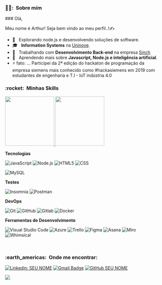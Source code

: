 <h3> 👨‍💼: &nbsp;Sobre mim </h3>
### Olá, 

Meu nome é Arthur! Seja bem vindo ao meu perfil..!✍

- 🔭 &nbsp; Explorando node.js e desenvolvendo soluções de software.
- 🎓 &nbsp; **Information Systems** na <a href="https://www.uninove.br/cursos/graduacao/presencial/sistemas-de-informacao">Uninove</a>.
- 💼 &nbsp; Trabalhando com **Desenvolvimento Back-end** na empresa <a href="https://www.sinch.com/pt-br">Sinch</a>
- 🐛 &nbsp; Aprendendo mais sobre **Javascript, Node.js e inteligência artificial**.
- ⚡ fato: ... Participei da 2ª edição do hackaton de programação da empresa siemens mais conhecido como #hackasiemens em 2019 com estudantes de engenharia e T.I - IoT indústria 4.0

<h3> :rocket: &nbsp;Minhas Skills </h3>

<a href="https://github.com/artstar10/github-readme-stats">
  <img height="160em" src="https://github-readme-stats.vercel.app/api?username=artstar10&show_icons=true&theme=dracula"/>
</a>
<a href="https://github.com/artstar10/convoychat">
  <img height="160em" src="https://github-readme-stats.vercel.app/api/top-langs/?username=artstar10&layout=compact&langs_count=16&theme=dracula"/>
</a>

**Tecnologias**

  ![JavaScript](https://img.shields.io/badge/-JavaScript-333333?style=flat&logo=javascript)
  ![Node.js](https://img.shields.io/badge/-Node.js-333333?style=flat&logo=node.js) 
  ![HTML5](https://img.shields.io/badge/-HTML5-333333?style=flat&logo=HTML5)
  ![CSS](https://img.shields.io/badge/-CSS-333333?style=flat&logo=CSS3&logoColor=1572B6)
  
  ![MySQL](https://img.shields.io/badge/-MySQL-333333?style=flat&logo=mysql)

**Testes**

  ![Insomnia](https://img.shields.io/badge/-Insomnia-333333?style=flat&logo=insomnia)
  ![Postman](https://img.shields.io/badge/-Postman-333333?style=flat&logo=postman)

**DevOps**

  ![Git](https://img.shields.io/badge/-Git-333333?style=flat&logo=git)
  ![GitHub](https://img.shields.io/badge/-GitHub-333333?style=flat&logo=github)
  ![Gitlab](https://img.shields.io/badge/-Gitlab-333333?style=flat&logo=gitlab)
  ![Docker](https://img.shields.io/badge/-Docker-333333?style=flat&logo=docker) 

**Ferramentas de Desenvolvimento**

  ![Visual Studio Code](https://img.shields.io/badge/-Visual%20Studio%20Code-333333?style=flat&logo=visual-studio-code&logoColor=007ACC)
  ![Azure](https://img.shields.io/badge/-AzureDevops-333333?style=flat&logo=azuredevops)
  ![Trello](https://img.shields.io/badge/-Trello-333333?style=flat&logo=trello&logoColor=007ACC)
  ![Figma](https://img.shields.io/badge/-Figma-333333?style=flat&logo=figma&logoColor=007ACC)
  ![Asana](https://img.shields.io/badge/-Asana-333333?style=flat&logo=Asana&logoColor=red)
  ![Miro](https://img.shields.io/badge/-Miro-333333?style=flat&logo=miro&logoColor=FFD02F)
![Whimsical](https://img.shields.io/badge/-Whimsical-6833FF?style=flat&logo=whimsical&logoColor=white)
<br/>

<!-- <a href="https://github.com/artstar10">
  <img height="180em" src="https://github-readme-stats.vercel.app/api?username=artstar10&theme=dracula&show_icons=true" />
</a> -->

<br/>

<h3> :earth_americas: &nbsp;Onde me encontrar: </h3> 

[![Linkedin: SEU NOME](https://img.shields.io/badge/LinkedIn-blue?style=flat-square&logo=Linkedin&logoColor=white&link=https://www.linkedin.com/in/arthur-neves-de-oliveira-sistemas-de-informacao/)](https://www.linkedin.com/in/arthur-neves-de-oliveira-sistemas-de-informacao/)
[![Gmail Badge](https://img.shields.io/badge/-artstar10jobs@gmail.com-006bed?style=flat-square&logo=Gmail&logoColor=white&link=mailto:SEU-EMAIL)](mailto:SEU-EMAIL)
[![GitHub SEU NOME](https://img.shields.io/github/followers/artstar10?label=follow&style=social)](LINK-DO-SEU-GITHUB)





![](https://api.visitorbadge.io/api/VisitorHit?user=artstar10&repo=artstar10)





